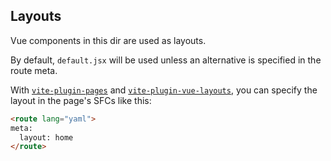 ## Layouts

Vue components in this dir are used as layouts.

By default, `default.jsx` will be used unless an alternative is specified in the route meta.

With [`vite-plugin-pages`](https://github.com/hannoeru/vite-plugin-pages) and [`vite-plugin-vue-layouts`](https://github.com/JohnCampionJr/vite-plugin-vue-layouts), you can specify the layout in the page's SFCs like this:

```html
<route lang="yaml">
meta:
  layout: home
</route>
```

